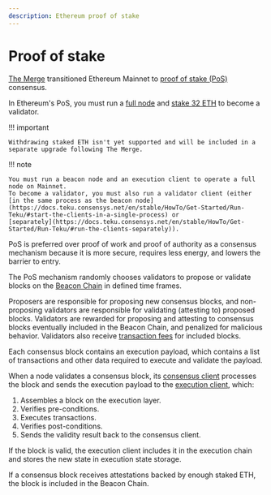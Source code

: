 ```yaml
---
description: Ethereum proof of stake
---
```


# Proof of stake

[The Merge](the-merge.md) transitioned Ethereum Mainnet to
[proof of stake (PoS)](https://ethereum.org/en/developers/docs/consensus-mechanisms/pos/) consensus.

In Ethereum's PoS, you must run a [full node](the-merge.md#execution-and-consensus-clients) and
[stake 32 ETH](https://ethereum.org/en/staking/) to become a validator.

!!! important

    Withdrawing staked ETH isn't yet supported and will be included in a separate upgrade following The Merge.

!!! note

    You must run a beacon node and an execution client to operate a full node on Mainnet.
    To become a validator, you must also run a validator client (either
    [in the same process as the beacon node](https://docs.teku.consensys.net/en/stable/HowTo/Get-Started/Run-Teku/#start-the-clients-in-a-single-process) or
    [separately](https://docs.teku.consensys.net/en/stable/HowTo/Get-Started/Run-Teku/#run-the-clients-separately)).

PoS is preferred over proof of work and proof of authority as a consensus mechanism
because it is more secure, requires less energy, and lowers the barrier to entry.

The PoS mechanism randomly chooses validators to propose or validate blocks on the
[Beacon Chain](https://ethereum.org/en/upgrades/beacon-chain/) in defined time frames.

Proposers are responsible for proposing new consensus blocks, and non-proposing validators are responsible for
validating (attesting to) proposed blocks.
Validators are rewarded for proposing and attesting to consensus blocks eventually included in the Beacon Chain, and
penalized for malicious behavior.
Validators also receive [transaction fees](https://docs.teku.consensys.net/en/latest/HowTo/Prepare-for-The-Merge/#configure-the-fee-recipient) for included
blocks.

Each consensus block contains an execution payload, which contains a list of transactions and other data required to
execute and validate the payload.

When a node validates a consensus block, its [consensus client](the-merge.md#consensus-clients) processes
the block and sends the execution payload to the [execution client](the-merge.md#execution-clients), which:

1. Assembles a block on the execution layer.
1. Verifies pre-conditions.
1. Executes transactions.
1. Verifies post-conditions.
1. Sends the validity result back to the consensus client.

If the block is valid, the execution client includes it in the execution chain and stores the new state in execution
state storage.

If a consensus block receives attestations backed by enough staked ETH, the block is included in the Beacon Chain.
